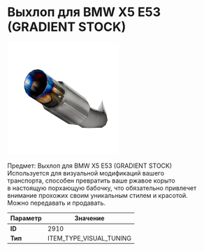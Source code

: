 # Выхлоп для BMW X5 E53 (GRADIENT STOCK)

![Item Image](../img/2910.webp?raw=true)

Предмет: Выхлоп для BMW X5 E53 (GRADIENT STOCK)<br>Используется для визуальной модификаций вашего<br>транспорта, способен превратить ваше ржавое корыто<br>в настоящую порхающую бабочку, что обязательно привлечет<br>внимание прохожих своим уникальным стилем и красотой.<br>Можно передавать и продавать.


| Параметр | Значение |
|----------|----------|
| **ID** | 2910 |
| **Тип** | ITEM_TYPE_VISUAL_TUNING |

